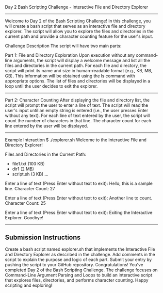 Day 2 Bash Scripting Challenge - Interactive File and Directory Explorer

---------------------------------------------------------------------------------------------------------------------------------------------------------------------------------------------------------------------
Welcome to Day 2 of the Bash Scripting Challenge! In this challenge, you will create a bash script that serves as an interactive file and directory explorer. The script will allow you to explore the files and directories in the current path and provide a character counting feature for the user's input.

Challenge Description
The script will have two main parts:

Part 1: File and Directory Exploration
Upon execution without any command-line arguments, the script will display a welcome message and list all the files and directories in the current path.
For each file and directory, the script will print its name and size in human-readable format (e.g., KB, MB, GB). This information will be obtained using the ls command with appropriate options.
The list of files and directories will be displayed in a loop until the user decides to exit the explorer. 

---------------------------------------------------------------------------------------------------------------------------------------------------------------------------------------------------------------------
Part 2: Character Counting
After displaying the file and directory list, the script will prompt the user to enter a line of text.
The script will read the user's input until an empty string is entered (i.e., the user presses Enter without any text).
For each line of text entered by the user, the script will count the number of characters in that line.
The character count for each line entered by the user will be displayed.

--------------------------------------------------------------------------------------------------------------------------------------------------------------------------------------------------------------------

Example Interaction
$ ./explorer.sh
Welcome to the Interactive File and Directory Explorer!

Files and Directories in the Current Path:
- file1.txt (100 KB)
- dir1 (2 MB)
- script.sh (3 KB)
...

Enter a line of text (Press Enter without text to exit): Hello, this is a sample line.
Character Count: 27

Enter a line of text (Press Enter without text to exit): Another line to count.
Character Count: 25

Enter a line of text (Press Enter without text to exit):
Exiting the Interactive Explorer. Goodbye!

---------------------------------------------------------------------------------------------------------------------------------------------------------------------------------------------------------------------

**Submission Instructions**
---------------------------------------------------------------------------------------------------------------------------------------------------------------------------------------------------------------------
Create a bash script named explorer.sh that implements the Interactive File and Directory Explorer as described in the challenge.
Add comments in the script to explain the purpose and logic of each part.
Submit your entry by pushing the script to your GitHub repository.
Congratulations! You've completed Day 2 of the Bash Scripting Challenge. The challenge focuses on Command-Line Argument Parsing and Loops to build an interactive script that explores files, directories, and performs character counting. Happy scripting and exploring!
